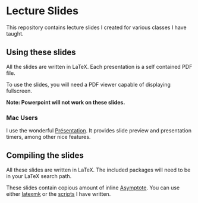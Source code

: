 # Lecture Slides
This repository contains lecture slides I created for various classes I have taught.

## Using these slides
All the slides are written in LaTeX. Each presentation is a self contained PDF file.

To use the slides, you will need a PDF viewer capable of displaying fullscreen.

**Note: Powerpoint will not work on these slides.**

### Mac Users 
I use the wonderful [Présentation](http://iihm.imag.fr/blanch/software/osx-presentation/). It provides slide preview and presentation timers, among other nice features.

## Compiling the slides
All these slides are written in LaTeX. The included packages will need to be in your LaTeX search path.

These slides contain copious amount of inline [Asymptote](http://asymptote.sourceforge.net/). You can use either [latexmk](https://www.ctan.org/pkg/latexmk/) or the [scripts](https://github.com/weinels/LaTeX/tree/master/scripts) I have written.
